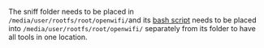 <p>The sniff folder needs to be placed in <code>/media/user/rootfs/root/openwifi/</code>and its <a href=sniff_driver/sniff.sh>bash script</a> needs to be placed into <code>/media/user/rootfs/root/openwifi/</code> separately from its folder to have all tools in one location.</p>

